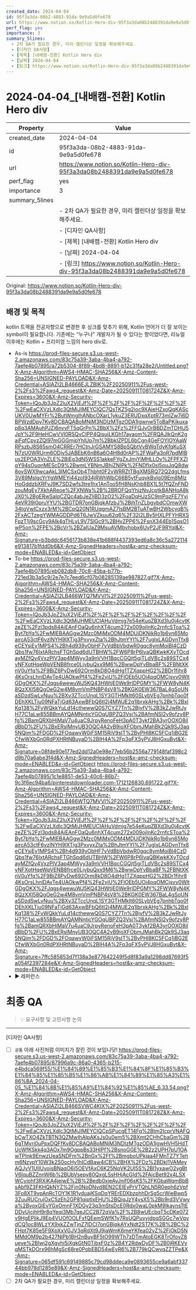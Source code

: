 ```yaml
---
created_date: 2024-04-04
id: 95f3a3da-08b2-4883-91da-9e9a5d0fe678
url: https://www.notion.so/Kotlin-Hero-div-95f3a3da08b2488391da9e9a5d0fe678
perf_flag: yes
importance: 3
summary_5lines:
  - 2차 QA가 필요한 경우, 미리 캘린더상 일정을 확보해주세요.
  - [디자인 QA사항]
  - [제목] [내배캠-전환] Kotlin Hero div
  - [날짜] 2024-04-04
  - [링크] https://www.notion.so/Kotlin-Hero-div-95f3a3da08b2488391da9e9a5d0fe678
---
```


# 2024-04-04_[내배캠-전환] Kotlin Hero div

| Property | Value |
| --- | --- |
| created_date | 2024-04-04 |
| id | 95f3a3da-08b2-4883-91da-9e9a5d0fe678 |
| url | https://www.notion.so/Kotlin-Hero-div-95f3a3da08b2488391da9e9a5d0fe678 |
| perf_flag | yes |
| importance | 3 |
| summary_5lines | |
|  | - 2차 QA가 필요한 경우, 미리 캘린더상 일정을 확보해주세요. |
|  | - [디자인 QA사항] |
|  | - [제목] [내배캠-전환] Kotlin Hero div |
|  | - [날짜] 2024-04-04 |
|  | - [링크] https://www.notion.so/Kotlin-Hero-div-95f3a3da08b2488391da9e9a5d0fe678 |

Original: https://www.notion.so/Kotlin-Hero-div-95f3a3da08b2488391da9e9a5d0fe678

## 배경 및 목적
kotlin 트랙을 전공자향으로 변경한 후 싱크를 맞추기 위해, 
Kotlin 언어가 더 잘 보이는 symbol이 필요합니다.
기존에는 “누구나” 개발자가 될 수 있다는 향이었다면,
리뉴얼 이후에는 Kotlin + 프리미엄 느낌의 hero div로.
- As-is
  https://prod-files-secure.s3.us-west-2.amazonaws.com/83c75a39-3aba-4ba4-a792-7aefe4b07895/a72b5304-8f89-4bd8-8891-b12c31fa28e2/Untitled.png?X-Amz-Algorithm=AWS4-HMAC-SHA256&X-Amz-Content-Sha256=UNSIGNED-PAYLOAD&X-Amz-Credential=ASIAZI2LB4666EJLZBIK%2F20250911%2Fus-west-2%2Fs3%2Faws4_request&X-Amz-Date=20250911T081724Z&X-Amz-Expires=3600&X-Amz-Security-Token=IQoJb3JpZ2luX2VjEJf%2F%2F%2F%2F%2F%2F%2F%2F%2F%2FwEaCXVzLXdlc3QtMiJIMEYCIQC7QsTKZ5g2ioc9XAieHZxoQgKAScUKV0UwMYFr%2ButWmgIhANbcOXarL1ykuZ3ERUDxqXptR73mIZw7i6DBPWzdDpy7Kv8DCBAQABoMNjM3NDIzMTgzODA1Igwnw5ToBaPKikuxap8q3AMAuhPJZi6nvvFT5qGrPn%2BbX%2Fz%2FFQJvOrBBDZmTDHlJ5JpY%2F9HeHCwVVl0RSQvCIPP4QisujLKGh17ayaom%2FRQAJlkQnK2gaiFqfCpvzZQI97mGGGmjpYhlUp7m%2BbkIZPDL6bCgn4GeFOYIOYAaWRPszbJ8S65smO4CRREr7HCtnJrGSAMYS8BpSQbtVvBWqTdyKfqKuSXN7zU0WRUrm6ODjy5JABEbK6nB6a6O4H8d0rAP%2FWaPa3oR7pdMlBus2EPOA3VnZLE%2BiEg3dN5WSS1akkeFYgZxJmjYiMHLLOv%2FPFXZIqY94sOuqnMEScD9%2BwmLYBNmJBhjZNIPk%2FNDflx0sl5ouJqQ8dw8ovSWX9wcaAkL3IMCSxOb4Thbht0F2vWRRZtTBgXMSRQ72Q2dgLfms3V89MslgcYrYgWMEYi44zoI934jRWhWbC66B5ytFuqykBvlg09Em8MIzHoGddzbXRFvJ9K7SD2wfs3tre1hx1AnToo5fH8NsKhb8BX1L5t7fQZnFNDzouMqEy7XkhAReoe%2FXNWa%2B%2BROFQqYhizNvJcptkBANHoA8kJX0%2BgERwSalqCZQc4abJeZljBD3zO2%2FoaDqHJzSC9mPqzFE7Yyi4eVR39i0pruYYU%2BGTDR7onGBjqkAfzbJ%2BjhTnZLbgvbdCOmwXW34tgVwICxzx3rM%2BCpQ20N1RUqgmAZ7IsBM2BTuATwBH2WbcyqB%2FxACTzegYWMAGDDPd6T6JwVZkuu62q6%2F32i2LBv5HXLPFYHRXSFpzT1j9scGcy9AIk4qTHLyL9V7SlGc9%2BHvZPP6%2FsnX344Eb1SqsO1wP5on%2FPE%2BcVr%2BZaIUaZ9MsuAVMbvhobx6UvP2JF9RYql&X-Amz-Signature=b3bddc6456173b838e41b688f4437393ed6a8c36c5a272114e913817b1fdd0b6&X-Amz-SignedHeaders=host&x-amz-checksum-mode=ENABLED&x-id=GetObject
- To-be
  https://prod-files-secure.s3.us-west-2.amazonaws.com/83c75a39-3aba-4ba4-a792-7aefe4b07895/eb082db8-70c8-45ba-b77b-721ed3b3a5c9/2e7e7c7eed6cf07b08285139ae987827.gif?X-Amz-Algorithm=AWS4-HMAC-SHA256&X-Amz-Content-Sha256=UNSIGNED-PAYLOAD&X-Amz-Credential=ASIAZI2LB466WTQ7MVVI%2F20250911%2Fus-west-2%2Fs3%2Faws4_request&X-Amz-Date=20250911T081724Z&X-Amz-Expires=3600&X-Amz-Security-Token=IQoJb3JpZ2luX2VjEJf%2F%2F%2F%2F%2F%2F%2F%2F%2F%2FwEaCXVzLXdlc3QtMiJHMEUCIAHuVdmjg7e54eKuqZBXd3lu0j4cvtKzeZE%2Fzl3pds84AiEAnFOaQu6nhXT4cum272x009ojlnKc2rnfcSToa%2Byt7bYq%2FwMIEBAAGgw2Mzc0MjMxODM4MDUiDKNikRo1b6vn65MoaircA53ctF6vzlNYH9lXTig3PxvyxZta%2BhJtmYYI%2F7uglxLAGDvnTfx8eCEYsjEy1MPS4%2Bh4d939yObHF7vVdBbVbdwR0gqc8ymMoiBl4CzDQbs1fw76lxtARchsFTGhSpd6dUTBHW%2FW6P8rP6lvaQBKwkKXyTOcdayMZfQv4VxzPIV3ap4MWyy3a9nVVH1BqcCGQjt5giTLdVBc2s89STCx4yNFXotHqeWpVENB8frce0LjvbuQxx9M6%2BwwDpYvBbaBF%2FBNtXKnV0uYfq%2F9BiZ6PvDw692Orm8kD8O4dHg1TZXqppHG2%2BDr1fihr84KsOrsLhnlDAvTe4UAOkwPf4%2Fe2vjU%2FlOEb5UOi4pqOMCjsvv0WltGDgOKX%2FJqgs4wewuWJ5KQ43HWtjE0We9rIDPGMY%2FWW8yN4K8QzXXl58QgOeG2w4M8vmVmPNBP4sV8%2BKGK0EW367BaL4gSoUNaSDzdSwLvNuu%2BXv3ZTccUnqL1SY3GTHMkIt60SLybVEg7pnhbTqo0fDEhXKLTiu09NFaTjGd63AxwBFbQ6tI2j4MWJE2q1lbrxkAHg%2Bk%2BxlKq138%2FvWQkkYuLd14cthewwQ0S7CYZ7Tn%2BjvfV%2B3kZJwRtJyH77C1aLw855BBmAYQAMNnticYGOqUBPZQ3Vsj%2BAfmNSI2y9ofzy8Pfg%2BamQRXbHiMaV7u4uaC9JrpyRenoFeH3pA0T3ykf2BA3yrOOXO8iIdBbD%2FU%2BxERsIMnyUB3OQC4A2vB9ioXFObmJMahBk2Qk9SJ3aq5NQim%2FDGD%2FOqawvW0iFSM15RjV9sIT%2BvPHl8KC5FCq1iBG2ECfwWXbGn0RdPXHRtNBuyaD%2BlH4A%2Fp3qFX5yPVJ8HGxuBvt&X-Amz-Signature=08fde90e177ed2dd12a0e98e77eb56b2556a779148faf398c2d9b70a6abe3f4d&X-Amz-SignedHeaders=host&x-amz-checksum-mode=ENABLED&x-id=GetObject
  https://prod-files-secure.s3.us-west-2.amazonaws.com/83c75a39-3aba-4ba4-a792-7aefe4b07895/1c1e8851-de53-40c6-86b7-9c3f6ec94ba6/pinterestdownloader.com-1712126830.691722.gif?X-Amz-Algorithm=AWS4-HMAC-SHA256&X-Amz-Content-Sha256=UNSIGNED-PAYLOAD&X-Amz-Credential=ASIAZI2LB466WTQ7MVVI%2F20250911%2Fus-west-2%2Fs3%2Faws4_request&X-Amz-Date=20250911T081724Z&X-Amz-Expires=3600&X-Amz-Security-Token=IQoJb3JpZ2luX2VjEJf%2F%2F%2F%2F%2F%2F%2F%2F%2F%2FwEaCXVzLXdlc3QtMiJHMEUCIAHuVdmjg7e54eKuqZBXd3lu0j4cvtKzeZE%2Fzl3pds84AiEAnFOaQu6nhXT4cum272x009ojlnKc2rnfcSToa%2Byt7bYq%2FwMIEBAAGgw2Mzc0MjMxODM4MDUiDKNikRo1b6vn65MoaircA53ctF6vzlNYH9lXTig3PxvyxZta%2BhJtmYYI%2F7uglxLAGDvnTfx8eCEYsjEy1MPS4%2Bh4d939yObHF7vVdBbVbdwR0gqc8ymMoiBl4CzDQbs1fw76lxtARchsFTGhSpd6dUTBHW%2FW6P8rP6lvaQBKwkKXyTOcdayMZfQv4VxzPIV3ap4MWyy3a9nVVH1BqcCGQjt5giTLdVBc2s89STCx4yNFXotHqeWpVENB8frce0LjvbuQxx9M6%2BwwDpYvBbaBF%2FBNtXKnV0uYfq%2F9BiZ6PvDw692Orm8kD8O4dHg1TZXqppHG2%2BDr1fihr84KsOrsLhnlDAvTe4UAOkwPf4%2Fe2vjU%2FlOEb5UOi4pqOMCjsvv0WltGDgOKX%2FJqgs4wewuWJ5KQ43HWtjE0We9rIDPGMY%2FWW8yN4K8QzXXl58QgOeG2w4M8vmVmPNBP4sV8%2BKGK0EW367BaL4gSoUNaSDzdSwLvNuu%2BXv3ZTccUnqL1SY3GTHMkIt60SLybVEg7pnhbTqo0fDEhXKLTiu09NFaTjGd63AxwBFbQ6tI2j4MWJE2q1lbrxkAHg%2Bk%2BxlKq138%2FvWQkkYuLd14cthewwQ0S7CYZ7Tn%2BjvfV%2B3kZJwRtJyH77C1aLw855BBmAYQAMNnticYGOqUBPZQ3Vsj%2BAfmNSI2y9ofzy8Pfg%2BamQRXbHiMaV7u4uaC9JrpyRenoFeH3pA0T3ykf2BA3yrOOXO8iIdBbD%2FU%2BxERsIMnyUB3OQC4A2vB9ioXFObmJMahBk2Qk9SJ3aq5NQim%2FDGD%2FOqawvW0iFSM15RjV9sIT%2BvPHl8KC5FCq1iBG2ECfwWXbGn0RdPXHRtNBuyaD%2BlH4A%2Fp3qFX5yPVJ8HGxuBvt&X-Amz-Signature=7ffc585853d7f138a3e877642249f5d8f83a9a1298dd87693f5a054f2397284e&X-Amz-SignedHeaders=host&x-amz-checksum-mode=ENABLED&x-id=GetObject
- ▶ 레퍼런스

#  최종 QA
> 💡 요구사항 및 고민사항 논의

  ---
  [디자인 QA사항]
  - [ ] `공통` 아래 사진처럼 이미지가 잘린 것이 보입니닷!
    https://prod-files-secure.s3.us-west-2.amazonaws.com/83c75a39-3aba-4ba4-a792-7aefe4b07895/87996a9c-86a0-4365-b215-e4bdca569f55/%E1%84%89%E1%85%B3%E1%84%8F%E1%85%B3%E1%84%85%E1%85%B5%E1%86%AB%E1%84%89%E1%85%A3%E1%86%BA_2024-04-05_%E1%84%8B%E1%85%A9%E1%84%92%E1%85%AE_6.33.54.png?X-Amz-Algorithm=AWS4-HMAC-SHA256&X-Amz-Content-Sha256=UNSIGNED-PAYLOAD&X-Amz-Credential=ASIAZI2LB466SVWC4KIX%2F20250911%2Fus-west-2%2Fs3%2Faws4_request&X-Amz-Date=20250911T081728Z&X-Amz-Expires=3600&X-Amz-Security-Token=IQoJb3JpZ2luX2VjEJf%2F%2F%2F%2F%2F%2F%2F%2F%2F%2FwEaCXVzLXdlc3QtMiJIMEYCIQCpSPucqET14Fq%2Btm2IcprVNAFQbCwTXO4ZkTBTN3QZMwIhAIpAKsJs0u0em5%2BXmt2CHhCbaGm%2B6gTMyri0uPpxDQFfKv8DCBAQABoMNjM3NDIzMTgzODA1IgwHVH5HdTUcWfKSkk4q3AOx7m9OgppBs33HIPf%2BsnoGGE%2B2z2UPH7pU1OAwTPInk9EnwzUeaSNDFm%2BnGx%2Ff%2BmgboUPkjaa4FMnTZ7YTehm6NzypY10W3k2S0ocHy1hICdBaw4iCB%2BHX%2FDz%2BDkI1VAMeyAQJyV1UIIUvojsBNaqO6i5OEVfAxC6K25NqVK2UI5S%2BI1yxawO2vgBtV6lquBZZnnW6b%2BUbVsepy80QxgLSsHHjAcGId%2FAjcBet92x4LSXWCyiohf3RXiKA4jejwE%2B%2Bedb0xjeAyJnjf06sKS%2FKGbaWqmBbBsAbf9Z3FKHQkNYZ%2Fjn0NoDNvd8EN2CEIEyPrVTQhLN5R0eph6zVpf3Fo8XT9vpAnRcTOY1K1R1yduajKSqDqYRErEDXbzphhDrSg5crWieBwp53ZuuRUCrujOxC5zEh2GP81qiptlxEHU%2BQiqJzY4vsX5%2Bb9rd3VVwya%2BvoxGlEvYGxOmnF1XDGy23q3mStsDcE0Rdx0waL0pkM9IkaynsTtEDDvUjcjhH9r8qYeqi3Mb7qeJCC2B72qVa%2F%2B8wUEcbqT5cDKe072v9HgEPlikJ9Ep4VUOfOOLFxfQEemSWfK1y7RsUQPuvyjdpqSGGc7wVpvdCQ1oc8WLzYX9xkZZwTjnZ7IDCI7onGBjqkAYxNdt2ST7K%2B%2BC%2FHpt7K85e5F9XpXxVGJV3qRdXt9J9jaWmK6meYKfea02vZ%2FiOkD5NMMdOM9p2b427NlPb1BH2nBuyBF5tO99WTh7zDTmAtoEGK8TrOfovZ8ueve%2BIwj2gXgvhi5iXgkGtN0TibxF0z%2B4Y2RdwDyDF%2B0jRKEVyqMSTkDOrx96hMgSc68re0PobEBD54wEyR6%2B779kQCwvqZZTPe&X-Amz-Signature=065df591c69149885c79cd98ddeca9e0893655ce9a6abf33744bb978d1285e89&X-Amz-SignedHeaders=host&x-amz-checksum-mode=ENABLED&x-id=GetObject
  - [ ] 2차 QA가 필요한 경우, 미리 캘린더상 일정을 확보해주세요.
